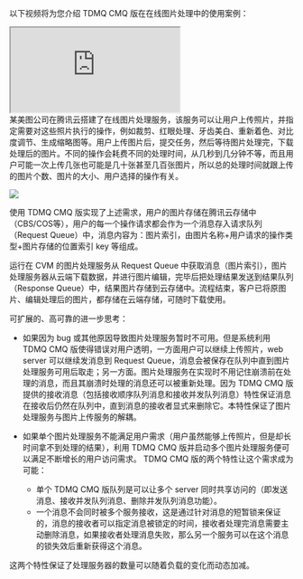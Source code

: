 以下视频将为您介绍 TDMQ CMQ 版在在线图片处理中的使用案例：
<div class="doc-video-mod"><iframe src="https://cloud.tencent.com/edu/learning/quick-play/1628-21017?source=gw.doc.media&withPoster=1&notip=1"></iframe></div>
某美图公司在腾讯云搭建了在线图片处理服务，该服务可以让用户上传照片，并指定需要对这些照片执行的操作，例如裁剪、红眼处理、牙齿美白、重新着色、对比度调节、生成缩略图等。用户上传图片后，提交任务，然后等待图片处理完，下载处理后的图片。不同的操作会耗费不同的处理时间，从几秒到几分钟不等，而且用户可能一次上传几张也可能是几十张甚至几百张图片，所以总的处理时间就跟上传的图片个数、图片的大小、用户选择的操作有关。

![](https://main.qcloudimg.com/raw/fcd51be0a6dd925f89014b0c2fedfdc2.jpg)

使用 TDMQ CMQ 版实现了上述需求，用户的图片存储在腾讯云存储中（CBS/COS等），用户的每一个操作请求都会作为一个消息存入请求队列（Request Queue）中，消息内容为：图片索引，由图片名称+用户请求的操作类型+图片存储的位置索引 key 等组成。

运行在 CVM 的图片处理服务从 Request Queue 中获取消息（图片索引），图片处理服务器从云端下载数据，并进行图片编辑，完毕后把处理结果发送到结果队列（Response Queue）中，结果图片存储到云存储中。流程结束，客户已将原图片、编辑处理后的图片，都存储在云端存储，可随时下载使用。

可扩展的、高可靠的进一步思考：

- 如果因为 bug 或其他原因导致图片处理服务暂时不可用。但是系统利用 TDMQ CMQ 版使得错误对用户透明，一方面用户可以继续上传照片，web server 可以继续发消息到 Request Queue，消息会被保存在队列中直到图片处理服务可用后取走；另一方面。图片处理服务在实现时不用记住崩溃前在处理的消息，而且其崩溃时处理的消息还可以被重新处理。因为 TDMQ CMQ 版提供的接收消息（包括接收顺序队列消息和接收并发队列消息）特性保证消息在接收后仍然在队列中，直到消息的接收者显式来删除它。本特性保证了图片处理服务与图片上传服务的解耦。

- 如果单个图片处理服务不能满足用户需求（用户虽然能够上传照片，但是却长时间拿不到处理的结果），利用 TDMQ CMQ 版并启动多个图片处理服务便可以满足不断增长的用户访问需求。 TDMQ CMQ 版的两个特性让这个需求成为可能：
	- 单个 TDMQ CMQ 版队列是可以让多个 server 同时共享访问的（即发送消息、接收并发队列消息、删除并发队列消息功能）。
	- 一个消息不会同时被多个服务接收，这是通过针对消息的短暂锁来保证的，消息的接收者可以指定消息被锁定的时间，接收者处理完消息需要主动删除消息，如果接收者处理消息失败，那么另一个服务可以在这个消息的锁失效后重新获得这个消息。

这两个特性保证了处理服务器的数量可以随着负载的变化而动态加减。
